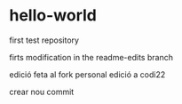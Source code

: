 # hello-world
first test repository

firts modification in the readme-edits branch

edició feta al fork personal
edició a codi22

crear nou commit

